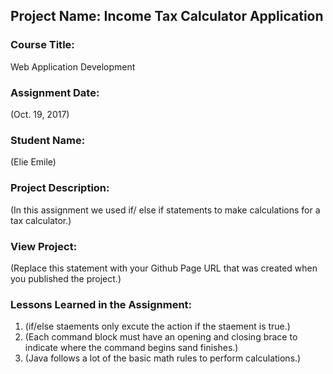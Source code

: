 ## Project Name:  Income Tax Calculator Application

### Course Title:
Web Application Development

### Assignment Date:  
(Oct. 19, 2017)

### Student Name:  
(Elie Emile)

### Project Description:
(In this assignment we used if/ else if statements to make calculations for a tax calculator.)

### View Project:
(Replace this statement with your Github Page URL that was created when you 
 published the project.)

### Lessons Learned in the Assignment:
1. (if/else staements only excute the action if the staement is true.)
2. (Each command block must have an opening and closing brace to indicate where the command begins sand finishes.)
3. (Java follows a lot of the basic math rules to perform calculations.)

